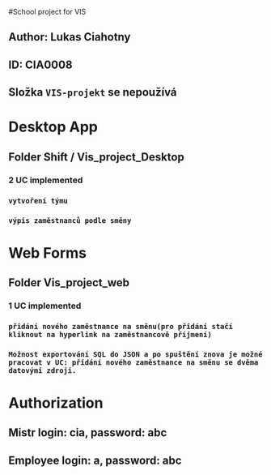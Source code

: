 #School project for VIS

## Author: Lukas Ciahotny

## ID: CIA0008

## Složka ```VIS-projekt``` se nepoužívá


# Desktop App
## Folder Shift / Vis_project_Desktop
### 2 UC implemented
### ```vytvoření týmu```
### ```výpis zaměstnanců podle směny```
# Web Forms
## Folder Vis_project_web
### 1 UC implemented
### ```přidání nového zaměstnance na směnu(pro přidání stačí kliknout na hyperlink na zaměstnancově příjmení)```
### ```Možnost exportování SQL do JSON a po spuštění znova je možné pracovat v UC: přidání nového zaměstnance na směnu se dvěma datovými zdroji.```
# Authorization
## Mistr login: cia, password: abc
## Employee login: a, password: abc
